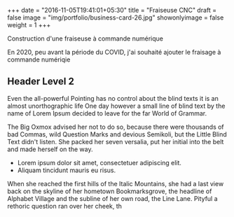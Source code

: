 +++
date = "2016-11-05T19:41:01+05:30"
title = "Fraiseuse CNC"
draft = false
image = "img/portfolio/business-card-26.jpg"
showonlyimage = false
weight = 1
+++

Construction d'une fraiseuse à commande numérique
<!--more-->

En 2020, peu avant la période du COVID, j'ai souhaité ajouter le fraisage à commande numériqie

## Header Level 2

Even the all-powerful Pointing has no control about the blind texts it is an almost unorthographic life One day however a small line of blind text by the name of Lorem Ipsum decided to leave for the far World of Grammar.

The Big Oxmox advised her not to do so, because there were thousands of bad Commas, wild Question Marks and devious Semikoli, but the Little Blind Text didn't listen. She packed her seven versalia, put her initial into the belt and made herself on the way.

* Lorem ipsum dolor sit amet, consectetuer adipiscing elit.
* Aliquam tincidunt mauris eu risus.

When she reached the first hills of the Italic Mountains, she had a last view back on the skyline of her hometown Bookmarksgrove, the headline of Alphabet Village and the subline of her own road, the Line Lane. Pityful a rethoric question ran over her cheek, th
